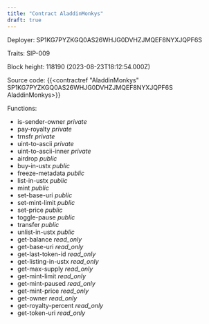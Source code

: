 ```yaml
---
title: "Contract AladdinMonkys"
draft: true
---
```

Deployer: SP1KG7PYZKGQ0AS26WHJG0DVHZJMQEF8NYXJQPF6S

Traits:
SIP-009 



Block height: 118190 (2023-08-23T18:12:54.000Z)

Source code: {{<contractref "AladdinMonkys" SP1KG7PYZKGQ0AS26WHJG0DVHZJMQEF8NYXJQPF6S AladdinMonkys>}}

Functions:

* is-sender-owner _private_
* pay-royalty _private_
* trnsfr _private_
* uint-to-ascii _private_
* uint-to-ascii-inner _private_
* airdrop _public_
* buy-in-ustx _public_
* freeze-metadata _public_
* list-in-ustx _public_
* mint _public_
* set-base-uri _public_
* set-mint-limit _public_
* set-price _public_
* toggle-pause _public_
* transfer _public_
* unlist-in-ustx _public_
* get-balance _read_only_
* get-base-uri _read_only_
* get-last-token-id _read_only_
* get-listing-in-ustx _read_only_
* get-max-supply _read_only_
* get-mint-limit _read_only_
* get-mint-paused _read_only_
* get-mint-price _read_only_
* get-owner _read_only_
* get-royalty-percent _read_only_
* get-token-uri _read_only_
